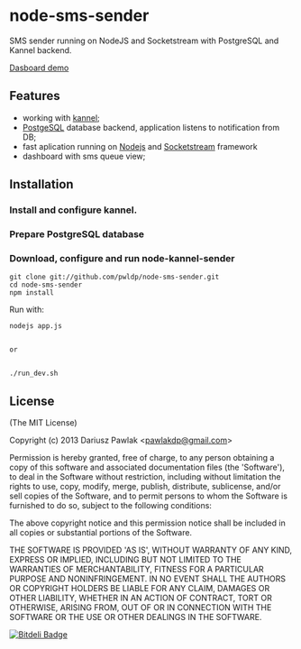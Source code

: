 node-sms-sender
===============

SMS sender running on NodeJS and Socketstream with PostgreSQL and Kannel backend.


[Dasboard demo](http://nkd.neatsky.net/)



## Features

* working with [kannel](http://www.kannel.org);
* [PostgeSQL](http://www.postgresql.org) database backend, application listens to notification from DB;
* fast aplication running on [Nodejs](http://www.nodejs.org) and [Socketstream](http://www.socketstream.org) framework
* dashboard with sms queue view;


## Installation


### Install and configure kannel.


### Prepare PostgreSQL database


### Download, configure  and run node-kannel-sender

    git clone git://github.com/pwldp/node-sms-sender.git
    cd node-sms-sender
    npm install


Run with:

    nodejs app.js
    
    
    or 
    
    
    ./run_dev.sh






## License

(The MIT License)

Copyright (c) 2013 Dariusz Pawlak &lt;pawlakdp@gmail.com&gt;

Permission is hereby granted, free of charge, to any person obtaining
a copy of this software and associated documentation files (the
'Software'), to deal in the Software without restriction, including
without limitation the rights to use, copy, modify, merge, publish,
distribute, sublicense, and/or sell copies of the Software, and to
permit persons to whom the Software is furnished to do so, subject to
the following conditions:

The above copyright notice and this permission notice shall be
included in all copies or substantial portions of the Software.

THE SOFTWARE IS PROVIDED 'AS IS', WITHOUT WARRANTY OF ANY KIND,
EXPRESS OR IMPLIED, INCLUDING BUT NOT LIMITED TO THE WARRANTIES OF
MERCHANTABILITY, FITNESS FOR A PARTICULAR PURPOSE AND NONINFRINGEMENT.
IN NO EVENT SHALL THE AUTHORS OR COPYRIGHT HOLDERS BE LIABLE FOR ANY
CLAIM, DAMAGES OR OTHER LIABILITY, WHETHER IN AN ACTION OF CONTRACT,
TORT OR OTHERWISE, ARISING FROM, OUT OF OR IN CONNECTION WITH THE
SOFTWARE OR THE USE OR OTHER DEALINGS IN THE SOFTWARE.


[![Bitdeli Badge](https://d2weczhvl823v0.cloudfront.net/pwldp/node-sms-sender/trend.png)](https://bitdeli.com/free "Bitdeli Badge")

